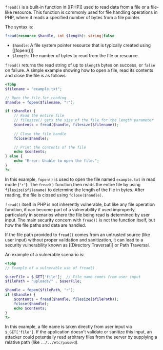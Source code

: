 `fread()` is a built-in function in [[PHP]] used to read data from a file or a file-like resource. This function is commonly used for file handling operations in PHP, where it reads a specified number of bytes from a file pointer.

The syntax is:

```php
fread(resource $handle, int $length): string|false
```

- `$handle`: A file system pointer resource that is typically created using [[fopen()]].
- `$length`: The number of bytes to read from the file or resource.

`fread()` returns the read string of up to `$length` bytes on success, or `false` on failure. A simple example showing how to open a file, read its contents and close the file is as follows:

```php
<?php
$filename = "example.txt";

// Open the file for reading
$handle = fopen($filename, "r");

if ($handle) {
    // Read the entire file
    // filesize() gets the size of the file for the length parameter
    $contents = fread($handle, filesize($filename));
    
    // Close the file handle
    fclose($handle);

    // Print the contents of the file
    echo $contents;
} else {
    echo "Error: Unable to open the file.";
}
?>
```

In this example, `fopen()` is used to open the file named `example.txt` in read mode (`"r"`). The `fread()` function then reads the entire file by using `filesize($filename)` to determine the length of the file in bytes. After reading, the file is closed using `fclose($handle)`.

`fread()` itself in PHP is not inherently vulnerable, but like any file operation function, it can become part of a vulnerability if used improperly, particularly in scenarios where the file being read is determined by user input. The main security concern with `fread()` is not the function itself, but how the file paths and data are handled.

If the file path provided to `fread()` comes from an untrusted source (like user input) without proper validation and sanitization, it can lead to a security vulnerability known as [[Directory Traversal]] or Path Traversal.

An example of a vulnerable scenario is:

```php
<?php
// Example of a vulnerable use of fread()

$userFile = $_GET['file'];  // File name comes from user input
$filePath = "uploads/" . $userFile;

$handle = fopen($filePath, "r");
if ($handle) {
    $contents = fread($handle, filesize($filePath));
    fclose($handle);
    echo $contents;
}
?>
```

In this example, a file name is taken directly from user input via `$_GET['file']`. If the application doesn't validate or sanitize this input, an attacker could potentially read arbitrary files from the server by supplying a relative path (like `../../etc/passwd`).